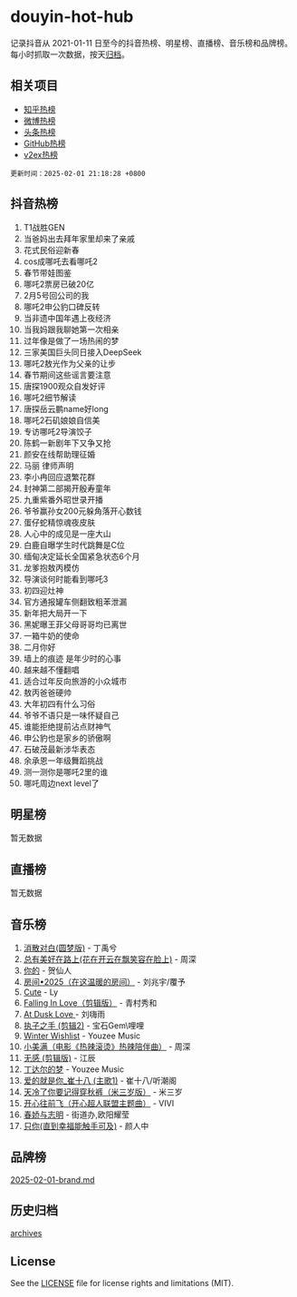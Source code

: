 # douyin-hot-hub

记录抖音从 2021-01-11 日至今的抖音热榜、明星榜、直播榜、音乐榜和品牌榜。每小时抓取一次数据，按天[归档](archives)。

## 相关项目

- [知乎热榜](https://github.com/lonnyzhang423/zhihu-hot-hub)
- [微博热榜](https://github.com/lonnyzhang423/weibo-hot-hub)
- [头条热榜](https://github.com/lonnyzhang423/toutiao-hot-hub)
- [GitHub热榜](https://github.com/lonnyzhang423/github-hot-hub)
- [v2ex热榜](https://github.com/lonnyzhang423/v2ex-hot-hub)


`更新时间：2025-02-01 21:18:28 +0800`

## 抖音热榜

1. T1战胜GEN
1. 当爸妈出去拜年家里却来了亲戚
1. 花式民俗迎新春
1. cos成哪吒去看哪吒2
1. 春节带娃图鉴
1. 哪吒2票房已破20亿
1. 2月5号回公司的我
1. 哪吒2申公豹口碑反转
1. 当非遗中国年遇上夜经济
1. 当我妈跟我聊她第一次相亲
1. 过年像是做了一场热闹的梦
1. 三家美国巨头同日接入DeepSeek
1. 哪吒2敖光作为父亲的让步
1. 春节期间这些谣言要注意
1. 唐探1900观众自发好评
1. 哪吒2细节解读
1. 唐探岳云鹏name好long
1. 哪吒2石矶娘娘自信美
1. 专访哪吒2导演饺子
1. 陈鹤一新剧年下又争又抢
1. 颜安在线帮助理征婚
1. 马丽 律师声明
1. 李小冉回应退繁花群
1. 封神第二部揭开殷寿童年
1. 九重紫番外昭世录开播
1. 爷爷赢孙女200元躲角落开心数钱
1. 蛋仔蛇精惊魂夜皮肤
1. 人心中的成见是一座大山
1. 白鹿自曝学生时代跳舞是C位
1. 缅甸决定延长全国紧急状态6个月
1. 龙爹抱敖丙模仿
1. 导演谈何时能看到哪吒3
1. 初四迎灶神
1. 官方通报罐车侧翻致粗苯泄漏
1. 新年把大局开一下
1. 黑妮曝王菲父母哥哥均已离世
1. 一箱牛奶的使命
1. 二月你好
1. 墙上的痕迹 是年少时的心事
1. 越来越不懂翻唱
1. 适合过年反向旅游的小众城市
1. 敖丙爸爸硬帅
1. 大年初四有什么习俗
1. 爷爷不语只是一味怀疑自己
1. 谁能拒绝提前沾点财神气
1. 申公豹也是家乡的骄傲啊
1. 石破茂最新涉华表态
1. 余承恩一年级舞蹈挑战
1. 测一测你是哪吒2里的谁
1. 哪吒周边next level了

## 明星榜

暂无数据

## 直播榜

暂无数据

## 音乐榜

1. [消散对白(圆梦版)](https://sf5-hl-cdn-tos.douyinstatic.com/obj/tos-cn-ve-2774/og4jB5I5IizzoZVAAAzWgBMAsMDWoArfwBOiFs) - 丁禹兮
1. [总有美好在路上(花在开云在飘笑容在脸上)](https://sf5-hl-cdn-tos.douyinstatic.com/obj/tos-cn-ve-2774/oU5u7NwtfBIvaNhoQBszOvAlRiAoiWAVVyBMq4) - 周深
1. [你的](https://sf5-hl-cdn-tos.douyinstatic.com/obj/tos-cn-ve-2774/oYuIeKf42jB7sEV6B2upMdpYAgfrQWj0FeRegh) - 贺仙人
1. [房间•2025（在这温暖的房间）](https://sf5-hl-cdn-tos.douyinstatic.com/obj/tos-cn-ve-2774/oMzJcnT8BgIetASeBfwfEeBQVNfACiCifhfZP7g) - 刘兆宇/覆予
1. [Cute](https://sf5-hl-cdn-tos.douyinstatic.com/obj/tos-cn-ve-2774/o4IbIzHWKAAB4wsS5qMBRiiAlEBGTpQRNfFvuo) - Ly
1. [Falling In Love（剪辑版）](https://sf5-hl-cdn-tos.douyinstatic.com/obj/tos-cn-ve-2774/o8ajpA8zzgBPahbBIO8AcKGBLJezFCRd1wfP9f) - 青村秀和
1. [ At Dusk  Love ](https://sf5-hl-cdn-tos.douyinstatic.com/obj/tos-cn-ve-2774/o8CrpCf5CaYgI4ZrtQgMQAFEfuGqNnRSDQAPBc) - 刘嗨雨
1. [执子之手 (剪辑2)](https://sf5-hl-cdn-tos.douyinstatic.com/obj/tos-cn-ve-2774/oUoZLQjCc31XzqsBnBQUNgeKtYPBcgbFDwtfcu) - 宝石Gem\哩哩
1. [Winter Wishlist](https://sf5-hl-cdn-tos.douyinstatic.com/obj/tos-cn-ve-2774/oIIgUOeamCFCVAzxN6MFRLIBlLGpUqQxeeHrLE) - Youzee Music
1. [小美满（电影《热辣滚烫》热辣陪伴曲）](https://sf5-hl-cdn-tos.douyinstatic.com/obj/tos-cn-ve-2774/o0GAn2lSgfZIDUgtevCGDQYnFg4CwnrBaxbTZL) - 周深
1. [无感 (剪辑版)](https://sf5-hl-cdn-tos.douyinstatic.com/obj/tos-cn-ve-2774/o0eIsUzJBDlQaQFC5OFlgbMEZC1TFYBftOBn6p) - 江辰
1. [丁达尔的梦](https://sf5-hl-cdn-tos.douyinstatic.com/obj/tos-cn-ve-2774/oMU3WirUZBVQkAC9ccG5P2IQirziZM2RTInUY) - Youzee Music
1. [爱的就是你_崔十八 (主歌1)](https://sf5-hl-cdn-tos.douyinstatic.com/obj/tos-cn-ve-2774/oI5BO5DhFZ6UTcNCnZaOCBLtZ7WIMQGfgnXf5E) - 崔十八/听潮阁
1. [天冷了你要记得穿秋裤（米三岁版）](https://sf5-hl-cdn-tos.douyinstatic.com/obj/tos-cn-ve-2774/oQlIwVIDWiZ6BQilAorS7MA0AgCkQDvcZAdm1) - 米三岁
1. [开心往前飞（开心超人联盟主题曲）](https://sf5-hl-cdn-tos.douyinstatic.com/obj/tos-cn-ve-2774/9d8fb7c82cf1421fb93a9fe925275e0a) - VIVI
1. [春娇与志明](https://sf5-hl-cdn-tos.douyinstatic.com/obj/tos-cn-ve-2774/e530d8fceb7044b39707d7f9ff54add1) - 街道办,欧阳耀莹
1. [只你(直到幸福能触手可及)](https://sf5-hl-cdn-tos.douyinstatic.com/obj/tos-cn-ve-2774/o0lBkRDzFTeaVSUz3ZZSCBVtZ5DIMQGfgmEAuE) - 颜人中

## 品牌榜

[2025-02-01-brand.md](archives/2025-02-01-brand.md)

## 历史归档

[archives](archives)

## License

See the [LICENSE](LICENSE) file for license rights and limitations (MIT).
